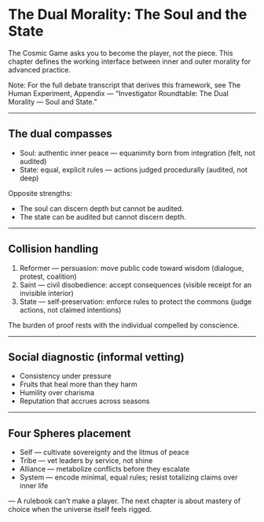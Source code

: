 # The Dual Morality: The Soul and the State

The Cosmic Game asks you to become the player, not the piece. This chapter defines the working interface between inner and outer morality for advanced practice.

Note: For the full debate transcript that derives this framework, see The Human Experiment, Appendix — “Investigator Roundtable: The Dual Morality — Soul and State.”

---

## The dual compasses

- Soul: authentic inner peace — equanimity born from integration (felt, not audited)
- State: equal, explicit rules — actions judged procedurally (audited, not deep)

Opposite strengths:
- The soul can discern depth but cannot be audited.
- The state can be audited but cannot discern depth.

---

## Collision handling

1) Reformer — persuasion: move public code toward wisdom (dialogue, protest, coalition)
2) Saint — civil disobedience: accept consequences (visible receipt for an invisible interior)
3) State — self‑preservation: enforce rules to protect the commons (judge actions, not claimed intentions)

The burden of proof rests with the individual compelled by conscience.

---

## Social diagnostic (informal vetting)

- Consistency under pressure
- Fruits that heal more than they harm
- Humility over charisma
- Reputation that accrues across seasons

---

## Four Spheres placement

- Self — cultivate sovereignty and the litmus of peace
- Tribe — vet leaders by service, not shine
- Alliance — metabolize conflicts before they escalate
- System — encode minimal, equal rules; resist totalizing claims over inner life

—
A rulebook can’t make a player. The next chapter is about mastery of choice when the universe itself feels rigged.

